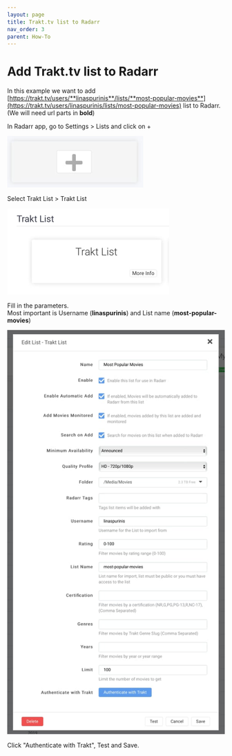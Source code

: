 ```yaml
---
layout: page
title: Trakt.tv list to Radarr
nav_order: 3
parent: How-To
---
```


# Add Trakt.tv list to Radarr

In this example we want to add  
[https://trakt.tv/users/**linaspurinis**/lists/**most-popular-movies**](https://trakt.tv/users/linaspurinis/lists/most-popular-movies) list to Radarr.  
(We will need url parts in **bold**)

In Radarr app, go to Settings > Lists and click on +

![My helpful screenshot](/assets/images/radarr_plus.jpg)

Select Trakt List > Trakt List

![My helpful screenshot](/assets/images/radarr_trakt_list_select.jpg)

Fill in the parameters.  
Most important is Username (**linaspurinis**) and List name (**most-popular-movies**)

![My helpful screenshot](/assets/images/radarr_trakt_list.jpg)

Click "Authenticate with Trakt", Test and Save.